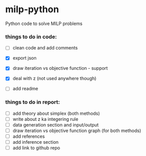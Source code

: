 # milp-python
Python code to solve MILP problems

### things to do in code:
- [ ] clean code and add comments
- [x] export json
- [x] draw iteration vs objective function - support
- [x] deal with z (not used anywhere though)
- [ ] add readme


### things to do in report:
- [ ] add theory about simplex (both methods)
- [ ] write about z ka integering rule
- [ ] data generation section and input/output
- [ ] draw iteration vs objective function graph (for both methods)
- [ ] add references
- [ ] add inference section
- [ ] add link to github repo